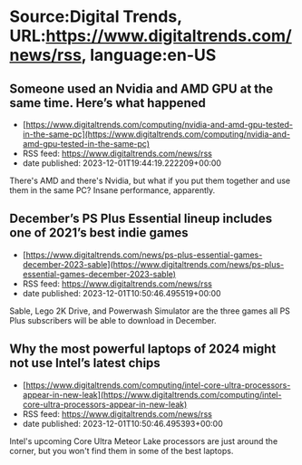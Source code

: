 # Source:Digital Trends, URL:https://www.digitaltrends.com/news/rss, language:en-US

## Someone used an Nvidia and AMD GPU at the same time. Here’s what happened
 - [https://www.digitaltrends.com/computing/nvidia-and-amd-gpu-tested-in-the-same-pc](https://www.digitaltrends.com/computing/nvidia-and-amd-gpu-tested-in-the-same-pc)
 - RSS feed: https://www.digitaltrends.com/news/rss
 - date published: 2023-12-01T19:44:19.222209+00:00

There's AMD and there's Nvidia, but what if you put them together and use them in the same PC? Insane performance, apparently.

## December’s PS Plus Essential lineup includes one of 2021’s best indie games
 - [https://www.digitaltrends.com/news/ps-plus-essential-games-december-2023-sable](https://www.digitaltrends.com/news/ps-plus-essential-games-december-2023-sable)
 - RSS feed: https://www.digitaltrends.com/news/rss
 - date published: 2023-12-01T10:50:46.495519+00:00

Sable, Lego 2K Drive, and Powerwash Simulator are the three games all PS Plus subscribers will be able to download in December.

## Why the most powerful laptops of 2024 might not use Intel’s latest chips
 - [https://www.digitaltrends.com/computing/intel-core-ultra-processors-appear-in-new-leak](https://www.digitaltrends.com/computing/intel-core-ultra-processors-appear-in-new-leak)
 - RSS feed: https://www.digitaltrends.com/news/rss
 - date published: 2023-12-01T10:50:46.495393+00:00

Intel's upcoming Core Ultra Meteor Lake processors are just around the corner, but you won't find them in some of the best laptops.

